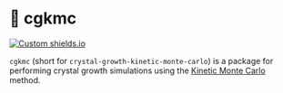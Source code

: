 # 💎 cgkmc

[![Custom shields.io](https://img.shields.io/badge/docs-brightgreen?logo=github&logoColor=green&label=gh-pages)](https://jwjeffr.github.io/cgkmc/)

`cgkmc` (short for `crystal-growth-kinetic-monte-carlo`) is a package for performing crystal growth simulations using
the [Kinetic Monte Carlo](https://en.wikipedia.org/wiki/Kinetic_Monte_Carlo) method.
